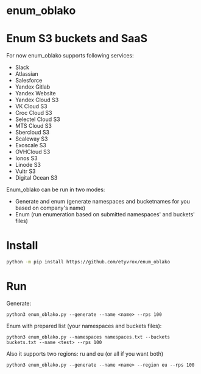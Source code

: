 # enum_oblako

# Enum S3 buckets and SaaS

For now enum_oblako supports following services:
- Slack
- Atlassian
- Salesforce
- Yandex Gitlab
- Yandex Website
- Yandex Cloud S3
- VK Cloud S3
- Croc Cloud S3
- Selectel Cloud S3
- MTS Cloud S3
- Sbercloud S3
- Scaleway S3
- Exoscale S3
- OVHCloud S3
- Ionos S3
- Linode S3
- Vultr S3
- Digital Ocean S3

Enum_oblako can be run in two modes:
- Generate and enum (generate namespaces and bucketnames for you based on company's name)
- Enum (run enumeration based on submitted namespaces' and buckets' files)

# Install

```bash
python -m pip install https://github.com/etyvrox/enum_oblako
```

# Run

Generate:
```
python3 enum_oblako.py --generate --name <name> --rps 100
```

Enum with prepared list (your namespaces and buckets files):
```
python3 enum_oblako.py --namespaces namespaces.txt --buckets buckets.txt --name <test> --rps 100
```

Also it supports two regions: ru and eu (or all if you want both)
```
python3 enum_oblako.py --generate --name <name> --region eu --rps 100
```
